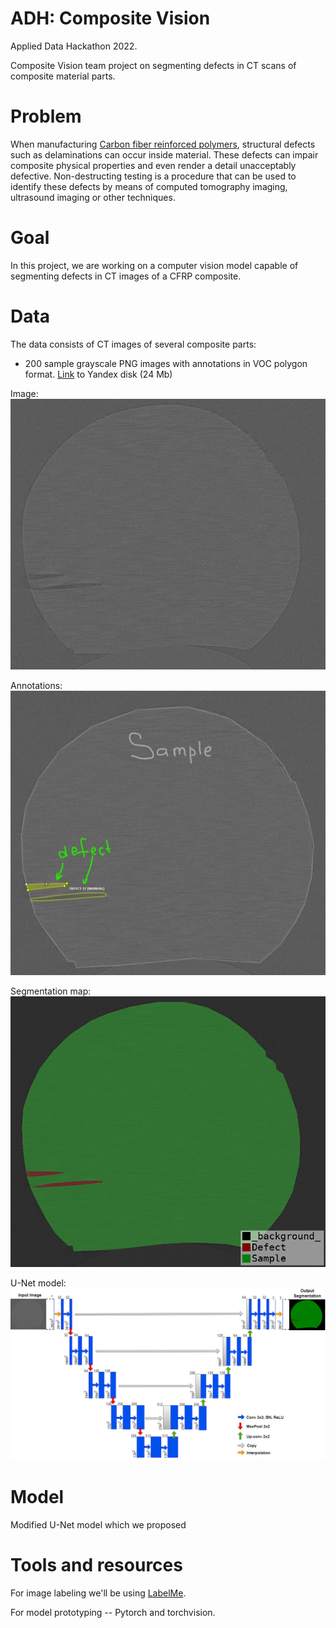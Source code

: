 # ADH: Composite Vision

Applied Data Hackathon 2022.

Composite Vision team project on segmenting defects in CT scans of composite material parts.

# Problem

When manufacturing [Carbon fiber reinforced polymers](https://en.wikipedia.org/wiki/Carbon-fiber-reinforced_polymers),
structural defects such as delaminations can occur inside material.
These defects can impair composite physical properties and even render a detail unacceptably defective.
Non-destructing testing is a procedure that can be used to identify these defects by means of computed tomography imaging,
ultrasound imaging or other techniques.

# Goal

In this project, we are working on a computer vision model capable of segmenting defects in CT images of a CFRP composite.

# Data

The data consists of CT images of several composite parts:

* 200 sample grayscale PNG images with annotations in VOC polygon format.
  [Link](https://disk.yandex.ru/d/9WPI8wIcv91VtA) to Yandex disk (24 Mb)

Image:
![](images/sample.jpg)

Annotations:
![](images/annotated.jpg)

Segmentation map:
![](images/segmentation.png)

U-Net model:
![](images/UNet.png)



# Model

Modified U-Net model which we proposed 



# Tools and resources

For image labeling we'll be using [LabelMe](https://pypi.org/project/labelme/).

For model prototyping -- Pytorch and torchvision.
